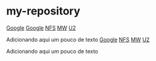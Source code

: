 # my-repository
[Google](https://www.google.com/)
<a></a>
[Google](https://www.google.com/)
[NFS](https://www.google.com/)
[MW](https://github.com/atk92/my-repository/blob/main/index.html)
[U2](https://github.com/atk92/my-repository/blob/main/index.html)

Adicionando aqui um pouco de texto 
<a></a>
[Google](https://www.google.com/)
[NFS](https://www.google.com/)
[MW](https://github.com/atk92/my-repository/blob/main/index.html)
[U2](https://github.com/atk92/my-repository/blob/main/index.html)

Adicionando aqui um pouco de texto 
